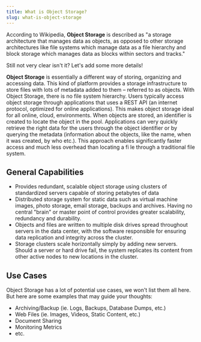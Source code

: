```yaml
---
title: What is Object Storage?
slug: what-is-object-storage
---
```


According to Wikipedia, **Object Storage** is described as "a storage architecture that manages data as objects, as opposed to other storage architectures like file systems which manage data as a file hierarchy and block storage which manages data as blocks within sectors and tracks."

Still not very clear isn't it? Let's add some more details!

**Object Storage** is essentially a different way of storing, organizing and accessing data. This kind of platform provides a storage infrastructure to store files with lots of metadata added to them – referred to as objects. With Object Storage, there is no file system hierarchy. Users typically access object storage through applications that uses a REST API (an internet protocol, optimized for online applications). This makes object storage ideal for all online, cloud, environments. When objects are stored, an identifier is created to locate the object in the pool. Applications can very quickly retrieve the right data for the users through the object identifier or by querying the metadata (information about the objects, like the name, when it was created, by who etc.). This approach enables significantly faster access and much less overhead than locating a fi le through a traditional file system.

## General Capabilities
- Provides redundant, scalable object storage using clusters of standardized servers capable of storing petabytes of data
- Distributed storage system for static data such as virtual machine images, photo storage, email storage, backups and archives. Having no central "brain" or master point of control provides greater scalability, redundancy and durability.
- Objects and files are written to multiple disk drives spread throughout servers in the data center, with the software responsible for ensuring data replication and integrity across the cluster.
- Storage clusters scale horizontally simply by adding new servers. Should a server or hard drive fail, the system replicates its content from other active nodes to new locations in the cluster.

## Use Cases
Object Storage has a lot of potential use cases, we won't list them all here. But here are some examples that may guide your thoughts:

- Archiving/Backup (ie. Logs, Backups, Database Dumps, etc.)
- Web Files (ie. Images, Videos, Static Content, etc.)
- Document Sharing
- Monitoring Metrics
- etc.
